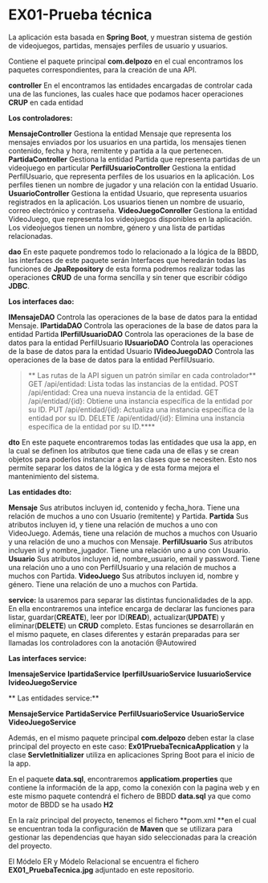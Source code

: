 # EX01-Prueba técnica

La aplicación esta basada en **Spring Boot**, y muestran sistema de gestión de videojuegos, partidas, mensajes perfiles de usuario y usuarios. 

Contiene el paquete principal **com.delpozo** en el cual encontramos los paquetes correspondientes, para la creación de una API.

**controller**
En el encontramos las entidades encargadas de controlar cada una de las funciones, las cuales hace que podamos hacer operaciones **CRUP** en cada entidad

**Los controladores:**

**MensajeController**
Gestiona la entidad Mensaje que representa los mensajes enviados por los usuarios en una partida, los mensajes tienen contenido, fecha y hora, remitente
y partida a la que pertenecen.
**PartidaController**
Gestiona la entidad Partida que representa partidas de un videojuego en particular
**PerfilUsuarioController**
Gestiona la entidad PerfilUsuario, que representa perfiles de los usuarios en la aplicación. Los perfiles tienen un nombre de jugador y una relación con la entidad Usuario.
**UsuarioController**
Gestiona la entidad Usuario, que representa usuarios registrados en la aplicación. Los usuarios tienen un nombre de usuario, correo electrónico y contraseña.
**VideoJuegoConroller**
Gestiona la entidad VideoJuego, que representa los videojuegos disponibles en la aplicación. Los videojuegos tienen un nombre, género y una lista de partidas relacionadas.
  
**dao** 
En este paquete pondremos todo lo relacionado a la lógica de la BBDD, las interfaces de este paquete serán Interfaces que heredarán todas las funciones de **JpaRepository** de esta forma podremos realizar todas las operaciones **CRUD** de una forma sencilla y sin tener que escribir código **JDBC**.

**Los interfaces dao:**

 **IMensajeDAO**
Controla las operaciones de la base de datos para la entidad Mensaje.
**IPartidaDAO**
Controla las operaciones de la base de datos para la entidad Partida
**IPerfilUsuarioDAO**
Controla las operaciones de la base de datos para la entidad PerfilUsuario
**IUsuarioDAO**
Controla las operaciones de la base de datos para la entidad Usuario
**IVideoJuegoDAO**
Controla las operaciones de la base de datos para la entidad PerfilUsuario.

>** Las rutas de la API siguen un patrón similar en cada controlador**
GET /api/entidad:				Lista todas las instancias de la entidad.
POST /api/entidad:				Crea una nueva instancia de la entidad.
GET /api/entidad/{id}: 			Obtiene una instancia específica de la entidad por su ID.
PUT /api/entidad/{id}: 			Actualiza una instancia específica de la entidad por su ID.
DELETE /api/entidad/{id}: 		Elimina una instancia específica de la entidad por su ID.****
  
**dto** 
En este paquete encontraremos todas las entidades que usa la app, en la cual se definen los atributos que tiene cada una de ellas y se crean objetos para poderlos instanciar a en las clases que se necesiten. Esto nos permite separar los datos de la lógica y de esta forma mejora el mantenimiento del sistema.

**Las entidades dto:**

**Mensaje**
Sus atributos incluyen id, contenido y fecha_hora. Tiene una relación de muchos a uno con Usuario (remitente) y Partida. 
**Partida**
Sus atributos incluyen id, y tiene una relación de muchos a uno con VideoJuego. Además, tiene una relación de muchos a muchos con Usuario y una relación de uno a muchos con Mensaje. 
**PerfilUsuario**
Sus atributos incluyen id y nombre_jugador. Tiene una relación uno a uno con Usuario.
**Usuario**
Sus atributos incluyen id, nombre_usuario, email y password. Tiene una relación uno a uno con PerfilUsuario y una relación de muchos a muchos con Partida.
**VideoJuego**
Sus atributos incluyen id, nombre y género. Tiene una relación de uno a muchos con Partida.

**service:**
la usaremos para separar las distintas funcionalidades de la app. En ella encontraremos una intefice encarga de declarar las funciones para listar, guardar(**CREATE**), leer por ID(**READ**), actualizar(**UPDATE**) y eliminar(**DELETE**) un **CRUD** completo.
Estas funciones se desarrollarán en el mismo paquete, en clases diferentes y estarán preparadas para ser llamadas los controladores con la anotación @Autowired

**Las interfaces service:**

**ImensajeService**
**IpartidaService**
**IperfilUsuarioService**
**IusuarioService**
**IvideoJuegoService**

**  Las entidades service:**

**MensajeService**
**PartidaService**
**PerfilUsuarioService**
**UsuarioService**
**VideoJuegoService**
  
Además, en el mismo paquete principal **com.delpozo** deben estar la clase principal del proyecto en este caso: **Ex01PruebaTecnicaApplication** y la clase **ServletInitializer** utiliza en aplicaciones Spring Boot para el inicio de la app.

En el paquete **data.sql**, encontraremos **applicatiom.properties** que contiene la información de la app, como la conexión con la pagina web y en este mismo paquete contendrá el fichero de BBDD **data.sql** ya que como motor de BBDD se ha usado **H2**

En la raíz principal del proyecto, tenemos el fichero **pom.xml **en el cual se encuentran toda la configuración de **Maven** que se utilizara para gestionar las dependencias que hayan sido seleccionadas para la creación del proyecto.

El Módelo ER y Módelo Relacional se encuentra el fichero **EX01_PruebaTecnica.jpg**  adjuntado en este repositorio.
